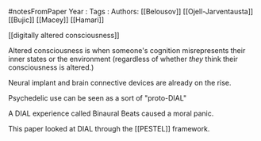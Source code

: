 #notesFromPaper
Year   :
Tags   :
Authors: [[Belousov]] [[Ojell-Jarventausta]] [[Bujic]] [[Macey]] [[Hamari]]

[[digitally altered consciousness]]

Altered consciousness is when someone's cognition misrepresents their inner states or the environment (regardless of whether *they* think their consciousness is altered.)

Neural implant and brain connective devices are already on the rise.

Psychedelic use can be seen as a sort of "proto-DIAL"

A DIAL experience called Binaural Beats caused a moral panic.

This paper looked at DIAL through the [[PESTEL]] framework.

